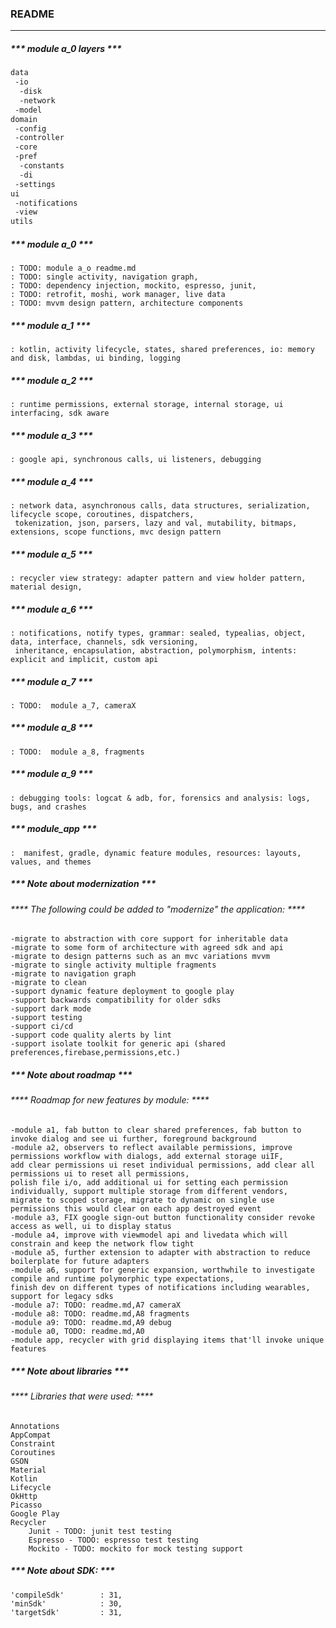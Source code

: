 
### README
***

##### *** module a_0 layers ***
```md
data
 -io
  -disk
  -network
 -model
domain
 -config
 -controller
 -core
 -pref
  -constants
  -di
 -settings
ui
 -notifications
 -view
utils
```

##### *** module a_0 ***
    : TODO: module a_o readme.md
    : TODO: single activity, navigation graph,
    : TODO: dependency injection, mockito, espresso, junit,
    : TODO: retrofit, moshi, work manager, live data
    : TODO: mvvm design pattern, architecture components

##### *** module a_1 ***
    : kotlin, activity lifecycle, states, shared preferences, io: memory and disk, lambdas, ui binding, logging

##### *** module a_2 ***
    : runtime permissions, external storage, internal storage, ui interfacing, sdk aware

##### *** module a_3 ***
    : google api, synchronous calls, ui listeners, debugging

##### *** module a_4 ***
    : network data, asynchronous calls, data structures, serialization, lifecycle scope, coroutines, dispatchers,
     tokenization, json, parsers, lazy and val, mutability, bitmaps, extensions, scope functions, mvc design pattern

##### *** module a_5 ***
    : recycler view strategy: adapter pattern and view holder pattern, material design,

##### *** module a_6 ***
    : notifications, notify types, grammar: sealed, typealias, object, data, interface, channels, sdk versioning,
     inheritance, encapsulation, abstraction, polymorphism, intents: explicit and implicit, custom api

##### *** module a_7 ***
    : TODO:  module a_7, cameraX

##### *** module a_8 ***
    : TODO:  module a_8, fragments

##### *** module a_9 ***
    : debugging tools: logcat & adb, for, forensics and analysis: logs, bugs, and crashes

##### *** module_app ***
    :  manifest, gradle, dynamic feature modules, resources: layouts, values, and themes

##### *** Note about modernization ***
###### **** The following could be added to "modernize" the application: ****
    -migrate to abstraction with core support for inheritable data
    -migrate to some form of architecture with agreed sdk and api
    -migrate to design patterns such as an mvc variations mvvm
    -migrate to single activity multiple fragments
    -migrate to navigation graph
    -migrate to clean
    -support dynamic feature deployment to google play
    -support backwards compatibility for older sdks
    -support dark mode
    -support testing
    -support ci/cd
    -support code quality alerts by lint
    -support isolate toolkit for generic api (shared preferences,firebase,permissions,etc.)

##### *** Note about roadmap ***
###### **** Roadmap for new features by module: ****
    -module a1, fab button to clear shared preferences, fab button to invoke dialog and see ui further, foreground background
    -module a2, observers to reflect available permissions, improve permissions workflow with dialogs, add external storage uiIF,
    add clear permissions ui reset individual permissions, add clear all permissions ui to reset all permissions,
    polish file i/o, add additional ui for setting each permission individually, support multiple storage from different vendors,
    migrate to scoped storage, migrate to dynamic on single use permissions this would clear on each app destroyed event
    -module a3, FIX google sign-out button functionality consider revoke access as well, ui to display status
    -module a4, improve with viewmodel api and livedata which will constrain and keep the network flow tight
    -module a5, further extension to adapter with abstraction to reduce boilerplate for future adapters
    -module a6, support for generic expansion, worthwhile to investigate compile and runtime polymorphic type expectations,
    finish dev on different types of notifications including wearables, support for legacy sdks
    -module a7: TODO: readme.md,A7 cameraX
    -module a8: TODO: readme.md,A8 fragments
    -module a9: TODO: readme.md,A9 debug
    -module a0, TODO: readme.md,A0
    -module app, recycler with grid displaying items that'll invoke unique features

##### *** Note about libraries ***
###### **** Libraries that were used: ****
    Annotations
    AppCompat
    Constraint
    Coroutines
    GSON
    Material
    Kotlin
    Lifecycle
    OkHttp
    Picasso
    Google Play
    Recycler
        Junit - TODO: junit test testing
        Espresso - TODO: espresso test testing
        Mockito - TODO: mockito for mock testing support

##### *** Note about SDK: ***
    'compileSdk'        : 31,
    'minSdk'            : 30,
    'targetSdk'         : 31,
